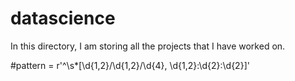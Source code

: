# datascience
In this directory, I am storing all the projects that I have worked on.



#pattern = r'^\s*\[\d{1,2}/\d{1,2}/\d{4}, \d{1,2}:\d{2}:\d{2}\]'
